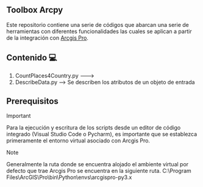 ## Toolbox Arcpy
Este repositorio contiene una serie de códigos que abarcan una serie de herramientas con diferentes funcionalidades las cuales se aplican a partir de la integración con [Arcgis Pro](https://www.esri.com/es-es/arcgis/products/arcgis-pro/overview).

## Contenido 💻
1. CountPlaces4Country.py --->
2. DescribeData.py --> Se describen los atributos de un objeto de entrada

## Prerequisitos
>[!IMPORTANT]
>Para la ejecución y escritura de los scripts desde un editor de código integrado (Visual Studio Code o Pycharm), es importante que se establezca primeramente el entorno virtual asociado con Arcgis Pro.

>[!NOTE]
>Generalmente la ruta donde se encuentra alojado el ambiente virtual por defecto que trae Arcgis Pro se encuentra en la siguiente ruta.
C:\Program Files\ArcGIS\Pro\bin\Python\envs\arcgispro-py3.x